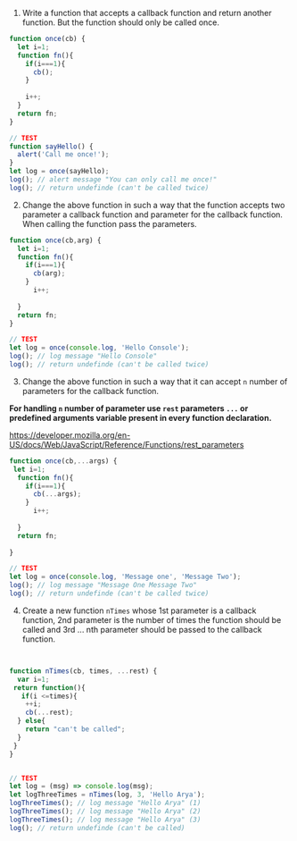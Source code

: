 1. Write a function that accepts a callback function and return another function. But the function should only be called once.

```js
function once(cb) {
  let i=1;
  function fn(){
    if(i===1){
      cb();
    }
    
    i++;
  }
  return fn;
}

// TEST
function sayHello() {
  alert('Call me once!');
}
let log = once(sayHello);
log(); // alert message "You can only call me once!"
log(); // return undefinde (can't be called twice)
```

2. Change the above function in such a way that the function accepts two parameter a callback function and parameter for the callback function. When calling the function pass the parameters.

```js
function once(cb,arg) {
  let i=1;
  function fn(){
    if(i===1){
      cb(arg);
    }
      i++;
 
  }
  return fn;
}

// TEST
let log = once(console.log, 'Hello Console');
log(); // log message "Hello Console"
log(); // return undefinde (can't be called twice)
```

3. Change the above function in such a way that it can accept `n` number of parameters for the callback function.

**For handling `n` number of parameter use `rest` parameters `...` or predefined arguments variable present in every function declaration.**

https://developer.mozilla.org/en-US/docs/Web/JavaScript/Reference/Functions/rest_parameters

```js
function once(cb,...args) {
 let i=1;
  function fn(){
    if(i===1){
      cb(...args);
    }
      i++;
 
  }
  return fn;
  
}

// TEST
let log = once(console.log, 'Message one', 'Message Two');
log(); // log message "Message One Message Two"
log(); // return undefinde (can't be called twice)
```

4. Create a new function `nTimes` whose 1st parameter is a callback function, 2nd parameter is the number of times the function should be called and 3rd ... nth parameter should be passed to the callback function.

```js


function nTimes(cb, times, ...rest) {
  var i=1;
 return function(){
   if(i <=times){
    ++i; 
    cb(...rest); 
  } else{
    return "can't be called";
  }
 } 
}


// TEST
let log = (msg) => console.log(msg);
let logThreeTimes = nTimes(log, 3, 'Hello Arya');
logThreeTimes(); // log message "Hello Arya" (1)
logThreeTimes(); // log message "Hello Arya" (2)
logThreeTimes(); // log message "Hello Arya" (3)
log(); // return undefinde (can't be called)
```
